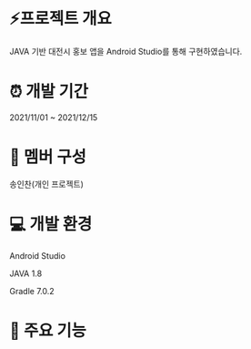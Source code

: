 # :zap:프로젝트 개요


JAVA 기반 대전시 홍보 앱을 Android Studio를 통해 구현하였습니다.

# :alarm_clock: 개발 기간


2021/11/01 ~ 2021/12/15

# :full_moon_with_face: 멤버 구성


송인찬(개인 프로젝트)

# :computer: 개발 환경

Android Studio 

JAVA 1.8

Gradle 7.0.2


# :bell: 주요 기능




